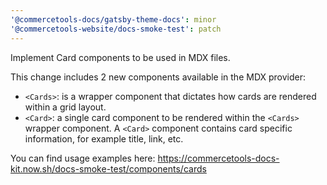 ```yaml
---
'@commercetools-docs/gatsby-theme-docs': minor
'@commercetools-website/docs-smoke-test': patch
---
```


Implement Card components to be used in MDX files.

This change includes 2 new components available in the MDX provider:

- `<Cards>`: is a wrapper component that dictates how cards are rendered within a grid layout.
- `<Card>`: a single card component to be rendered within the `<Cards>` wrapper component. A `<Card>` component contains card specific information, for example title, link, etc.

You can find usage examples here: https://commercetools-docs-kit.now.sh/docs-smoke-test/components/cards
